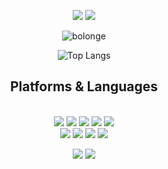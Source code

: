 <div align=center> 
  <p>
  <a href="https://goo-eungs.tistory.com/" target="_blank"><img src="https://img.shields.io/badge/Blog-DD0B78?style=flat-square&logo=GitHub%20Sponsors&logoColor=white"/></a>
  <a href="qhsghd5357@gmail.com" target="_blank"><img src="https://img.shields.io/badge/qhsghd5357@gmail.com-EA4335?style=flat-square&logo=Gmail&logoColor=white"/></a>
</p>

<p><img align="center" src="https://github-readme-streak-stats.herokuapp.com/?user=bolonge&theme=gotham" alt="bolonge" /></p>
  
  ![Top Langs](https://github-readme-stats.vercel.app/api/top-langs/?username=bolonge&layout=compact&hide_border=true&theme=gotham) 


## Platforms & Languages
<p>
  <br>
    <img src="https://img.shields.io/badge/html5-E34F26?style=flat-square&logo=html5&logoColor=white"> 
    <img src="https://img.shields.io/badge/css-1572B6?style=flat-square&logo=css3&logoColor=white"> 
    <img src="https://img.shields.io/badge/javascript-F7DF1E?style=flat-square&logo=javascript&logoColor=black">
    <img src="https://img.shields.io/badge/jquery-0769AD?style=flat-square&logo=jquery&logoColor=white">
    <img src="https://img.shields.io/badge/bootstrap-7952B3?style=flat-square&logo=bootstrap&logoColor=white">
  <br>
    <img src="https://img.shields.io/badge/python-3776AB?style=flat-square&logo=python&logoColor=white"> 
    <img src="https://img.shields.io/badge/mongoDB-47A248?style=flat-square&logo=MongoDB&logoColor=white">
    <img src="https://img.shields.io/badge/django-092E20?style=flat-square&logo=django&logoColor=white">
    <img src="https://img.shields.io/badge/flask-000000?style=flat-square&logo=flask&logoColor=white">
  <br>
</p>

<p>
  <img src="https://img.shields.io/badge/github-181717?style=flat-squaree&logo=github&logoColor=white">
  <img src="https://img.shields.io/badge/git-F05032?style=flat-square&logo=git&logoColor=white">
</p>
  


</div>
</div>
